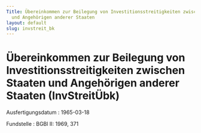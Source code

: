 ```yaml
---
Title: Übereinkommen zur Beilegung von Investitionsstreitigkeiten zwischen Staaten
  und Angehörigen anderer Staaten
layout: default
slug: invstreit_bk
---
```


# Übereinkommen zur Beilegung von Investitionsstreitigkeiten zwischen Staaten und Angehörigen anderer Staaten (InvStreitÜbk)

Ausfertigungsdatum
:   1965-03-18

Fundstelle
:   BGBl II: 1969, 371

